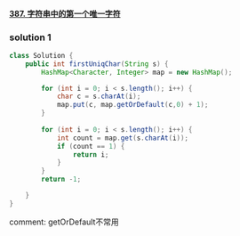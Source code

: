 #### [387. 字符串中的第一个唯一字符](https://leetcode-cn.com/problems/first-unique-character-in-a-string/)

### solution 1

```java
class Solution {
    public int firstUniqChar(String s) {
        HashMap<Character, Integer> map = new HashMap();

        for (int i = 0; i < s.length(); i++) {
            char c = s.charAt(i);
            map.put(c, map.getOrDefault(c,0) + 1);
        }
        
        for (int i = 0; i < s.length(); i++) {
            int count = map.get(s.charAt(i));
            if (count == 1) {
                return i;
            }
        }
        return -1;

    }
}
```

comment: getOrDefault不常用



